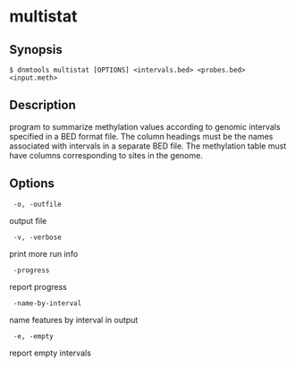 # multistat

## Synopsis
```
$ dnmtools multistat [OPTIONS] <intervals.bed> <probes.bed> <input.meth>
```

## Description

program to summarize methylation values according to genomic intervals
specified in a BED format file. The column headings must be the names
associated with intervals in a separate BED file. The methylation
table must have columns corresponding to sites in the genome.

## Options
```
 -o, -outfile
```
output file
```
 -v, -verbose
```
print more run info
```
 -progress
```
report progress
```
 -name-by-interval
```
name features by interval in output
```
 -e, -empty
```
report empty intervals
